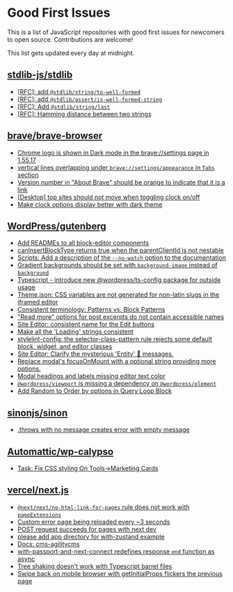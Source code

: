 # Good First Issues

This is a list of JavaScript repositories with good first issues for newcomers to open source. Contributions are welcome!

This list gets updated every day at midnight.

## [stdlib-js/stdlib](https://github.com/stdlib-js/stdlib)

- [[RFC]: add `@stdlib/string/to-well-formed`](https://github.com/stdlib-js/stdlib/issues/1066)
- [[RFC]: add `@stdlib/assert/is-well-formed-string`](https://github.com/stdlib-js/stdlib/issues/1065)
- [[RFC]: Add `@stdlib/string/last`](https://github.com/stdlib-js/stdlib/issues/854)
- [[RFC]: Hamming distance between two strings](https://github.com/stdlib-js/stdlib/issues/836)

## [brave/brave-browser](https://github.com/brave/brave-browser)

- [Chrome logo is shown in Dark mode in the brave://settings page in 1.55.17 ](https://github.com/brave/brave-browser/issues/31355)
- [vertical lines overlapping under `brave://settings/appearance` in `Tabs` section](https://github.com/brave/brave-browser/issues/30100)
- [Version number in "About Brave" should be orange to indicate that it is a link](https://github.com/brave/brave-browser/issues/26040)
- [[Desktop] top sites should not move when toggling clock on/off](https://github.com/brave/brave-browser/issues/11484)
- [Make clock options display better with dark theme](https://github.com/brave/brave-browser/issues/12061)

## [WordPress/gutenberg](https://github.com/WordPress/gutenberg)

- [Add READMEs to all block-editor components](https://github.com/WordPress/gutenberg/issues/22891)
- [canInsertBlockType returns true when the parentClientId is not nestable](https://github.com/WordPress/gutenberg/issues/10013)
- [Scripts: Add a description of the `--no-watch` option to the documentation](https://github.com/WordPress/gutenberg/issues/51695)
- [Gradient backgrounds should be set with `background-image` instead of `background`](https://github.com/WordPress/gutenberg/issues/32787)
- [Typescript - introduce new @wordpress/ts-config package for outside usage](https://github.com/WordPress/gutenberg/issues/48954)
- [Theme.json: CSS variables are not generated for non-latin slugs in the iframed editor](https://github.com/WordPress/gutenberg/issues/49711)
- [Consistent terminology: Patterns vs. Block Patterns](https://github.com/WordPress/gutenberg/issues/49617)
- ["Read more" options for post excerpts do not contain accessible names](https://github.com/WordPress/gutenberg/issues/45396)
- [Site Editor: consistent name for the Edit buttons](https://github.com/WordPress/gutenberg/issues/47780)
- [Make all the 'Loading' strings consistent](https://github.com/WordPress/gutenberg/issues/52886)
- [stylelint-config: the selector-class-pattern rule rejects some default block, widget, and editor classes](https://github.com/WordPress/gutenberg/issues/28616)
- [Site Editor: Clarify the mysterious 'Entity' 👻  messages.](https://github.com/WordPress/gutenberg/issues/47886)
- [Replace modal's focusOnMount with a optional string providing more options.](https://github.com/WordPress/gutenberg/issues/7698)
- [Modal headings and labels missing editor text color](https://github.com/WordPress/gutenberg/issues/50448)
- [`@wordpress/viewport` is missing a dependency on `@wordpress/element`](https://github.com/WordPress/gutenberg/issues/41346)
- [Add Random to Order by options in Query Loop Block](https://github.com/WordPress/gutenberg/issues/40481)

## [sinonjs/sinon](https://github.com/sinonjs/sinon)

- [.throws with no message creates error with empty message](https://github.com/sinonjs/sinon/issues/2525)

## [Automattic/wp-calypso](https://github.com/Automattic/wp-calypso)

- [Task: Fix CSS styling On Tools->Marketing Cards](https://github.com/Automattic/wp-calypso/issues/68761)

## [vercel/next.js](https://github.com/vercel/next.js)

- [`@next/next/no-html-link-for-pages` rule does not work with `pageExtensions`](https://github.com/vercel/next.js/issues/53473)
- [Custom error page being reloaded every ~3 seconds](https://github.com/vercel/next.js/issues/10024)
- [POST request succeeds for pages with next dev](https://github.com/vercel/next.js/issues/38863)
- [please add app directory for with-zustand example](https://github.com/vercel/next.js/issues/52858)
- [Docs: cms-agilitycms](https://github.com/vercel/next.js/issues/52867)
- [with-passport-and-next-connect redefines response `end` function as async](https://github.com/vercel/next.js/issues/51628)
- [Tree shaking doesn't work with Typescript barrel files](https://github.com/vercel/next.js/issues/12557)
- [Swipe back on mobile browser with getInitialProps flickers the previous page](https://github.com/vercel/next.js/issues/10465)

